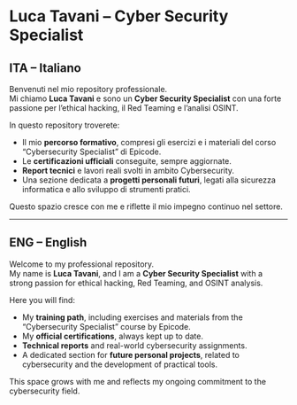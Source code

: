# Luca Tavani – Cyber Security Specialist

## ITA – Italiano

Benvenuti nel mio repository professionale.  
Mi chiamo **Luca Tavani** e sono un **Cyber Security Specialist** con una forte passione per l’ethical hacking, il Red Teaming e l’analisi OSINT.

In questo repository troverete:

- Il mio **percorso formativo**, compresi gli esercizi e i materiali del corso “Cybersecurity Specialist” di Epicode.
- Le **certificazioni ufficiali** conseguite, sempre aggiornate.
- **Report tecnici** e lavori reali svolti in ambito Cybersecurity.
- Una sezione dedicata a **progetti personali futuri**, legati alla sicurezza informatica e allo sviluppo di strumenti pratici.

Questo spazio cresce con me e riflette il mio impegno continuo nel settore.

---

## ENG – English

Welcome to my professional repository.  
My name is **Luca Tavani**, and I am a **Cyber Security Specialist** with a strong passion for ethical hacking, Red Teaming, and OSINT analysis.

Here you will find:

- My **training path**, including exercises and materials from the “Cybersecurity Specialist” course by Epicode.
- My **official certifications**, always kept up to date.
- **Technical reports** and real-world cybersecurity assignments.
- A dedicated section for **future personal projects**, related to cybersecurity and the development of practical tools.

This space grows with me and reflects my ongoing commitment to the cybersecurity field.
